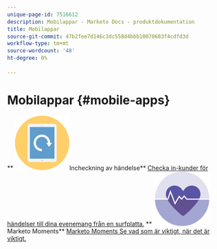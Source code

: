 ```yaml
---
unique-page-id: 7516612
description: Mobilappar - Marketo Docs - produktdokumentation
title: Mobilappar
source-git-commit: 47b2fee7d146c3dc558d4bbb10070683f4cdfd3d
workflow-type: tm+mt
source-wordcount: '48'
ht-degree: 0%

---
```



# Mobilappar {#mobile-apps}

** ![Händelseincheckning](assets/mobile-checkin-icon.png)Incheckning av händelse** [Checka in-kunder för händelser till dina evenemang från en surfplatta.](https://docs.marketo.com/display/DOCS/Event+Check-in)     ** ![Marketo Moments](assets/moments-icon.png)Marketo Moments** [Marketo Moments Se vad som är viktigt, när det är viktigt.](https://docs.marketo.com/display/DOCS/Marketo+Moments)
